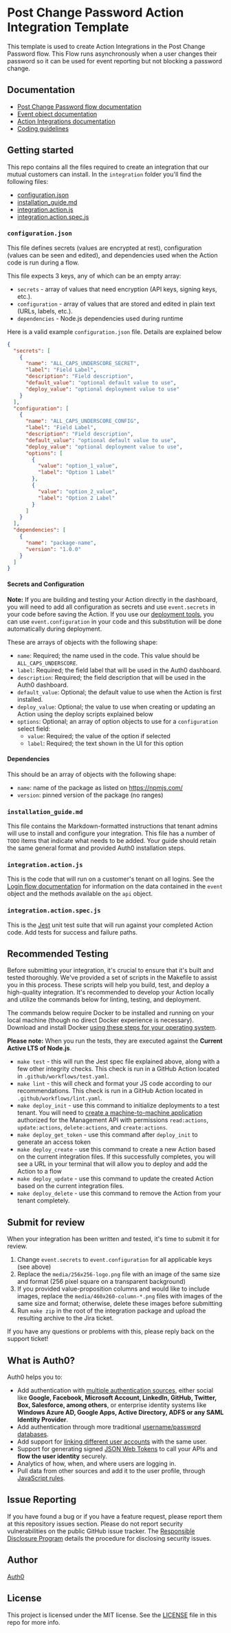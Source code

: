 # Post Change Password Action Integration Template

This template is used to create Action Integrations in the Post Change Password flow. This Flow runs asynchronously when a user changes their password so it can be used for event reporting but not blocking a password change.

## Documentation

- [Post Change Password flow documentation](https://auth0.com/docs/customize/actions/flows-and-triggers/post-change-password-flow)
- [Event object documentation](https://auth0.com/docs/customize/actions/flows-and-triggers/post-change-password-flow/event-object)
- [Action Integrations documentation](https://auth0.com/docs/customize/integrations/marketplace-partners/actions-integrations-for-partners)
- [Coding guidelines](https://auth0.com/docs/customize/actions/action-coding-guidelines)

## Getting started

This repo contains all the files required to create an integration that our mutual customers can install. In the `integration` folder you'll find the following files:

- [configuration.json](#configurationjson)
- [installation_guide.md](#installationguidemd)
- [integration.action.js](#integrationactionjs)
- [integration.action.spec.js](#integrationactionspecjs)

### `configuration.json`

This file defines secrets (values are encrypted at rest), configuration (values can be seen and edited), and dependencies used when the Action code is run during a flow.

This file expects 3 keys, any of which can be an empty array:

- `secrets` - array of values that need encryption (API keys, signing keys, etc.).
- `configuration` - array of values that are stored and edited in plain text (URLs, labels, etc.).
- `dependencies` - Node.js dependencies used during runtime

Here is a valid example `configuration.json` file. Details are explained below

```json
{
  "secrets": [
    {
      "name": "ALL_CAPS_UNDERSCORE_SECRET",
      "label": "Field Label",
      "description": "Field description",
      "default_value": "optional default value to use",
      "deploy_value": "optional deployment value to use"
    }
  ],
  "configuration": [
    {
      "name": "ALL_CAPS_UNDERSCORE_CONFIG",
      "label": "Field Label",
      "description": "Field description",
      "default_value": "optional default value to use",
      "deploy_value": "optional deployment value to use",
      "options": [
        {
          "value": "option_1_value",
          "label": "Option 1 Label"
        },
        {
          "value": "option_2_value",
          "label": "Option 2 Label"
        }
      ]
    }
  ],
  "dependencies": [ 
    {
      "name": "package-name",
      "version": "1.0.0" 
    }
  ]
}
```

#### Secrets and Configuration

**Note:** If you are building and testing your Action directly in the dashboard, you will need to add all configuration as secrets and use `event.secrets` in your code before saving the Action. If you use our [deployment tools](#build-and-test-your-integration), you can use `event.configuration` in your code and this substitution will be done automatically during deployment.

These are arrays of objects with the following shape:

- `name`: Required; the name used in the code. This value should be `ALL_CAPS_UNDERSCORE`.
- `label`: Required; the field label that will be used in the Auth0 dashboard.
- `description`: Required; the field description that will be used in the Auth0 dashboard.
- `default_value`: Optional; the default value to use when the Action is first installed.
- `deploy_value`: Optional; the value to use when creating or updating an Action using the deploy scripts explained below
- `options`: Optional; an array of option objects to use for a `configuration` select field:
    - `value`: Required; the value of the option if selected
    - `label`: Required; the text shown in the UI for this option

#### Dependencies

This should be an array of objects with the following shape:

- `name`: name of the package as listed on https://npmjs.com/
- `version`: pinned version of the package (no ranges)

### `installation_guide.md`

This file contains the Markdown-formatted instructions that tenant admins will use to install and configure your integration. This file has a number of `TODO` items that indicate what needs to be added. Your guide should retain the same general format and provided Auth0 installation steps.

### `integration.action.js`

This is the code that will run on a customer's tenant on all logins. See the [Login flow documentation](https://auth0.com/docs/customize/actions/flows-and-triggers/login-flow) for information on the data contained in the `event` object and the methods available on the `api` object.

### `integration.action.spec.js`

This is the [Jest](https://jestjs.io/docs/using-matchers) unit test suite that will run against your completed Action code. Add tests for success and failure paths.


## Recommended Testing

Before submitting your integration, it's crucial to ensure that it's built and tested thoroughly. We've provided a set of scripts in the Makefile to assist you in this process. These scripts will help you build, test, and deploy a high-quality integration. It's recommended to develop your Action locally and utilize the commands below for linting, testing, and deployment.

The commands below require Docker to be installed and running on your local machine (though no direct Docker experience is necessary). Download and install Docker [using these steps for your operating system](https://docs.docker.com/get-docker/). 

**Please note:** When you run the tests, they are executed against the **Current Active LTS of Node.js**.

* `make test` - this will run the Jest spec file explained above, along with a few other integrity checks. This check is run in a GitHub Action located in `.github/workflows/test.yaml`.
* `make lint` - this will check and format your JS code according to our recommendations. This check is run in a GitHub Action located in `.github/workflows/lint.yaml`.
* `make deploy_init` - use this command to initialize deployments to a test tenant. You will need to [create a machine-to-machine application](https://auth0.com/docs/get-started/auth0-overview/create-applications/machine-to-machine-apps) authorized for the Management API with permissions `read:actions`, `update:actions`, `delete:actions`, and `create:actions`.
* `make deploy_get_token` - use this command after `deploy_init` to generate an access token
* `make deploy_create` - use this command to create a new Action based on the current integration files. If this successfully completes, you will see a URL in your terminal that will allow you to deploy and add the Action to a flow
* `make deploy_update` - use this command to update the created Action based on the current integration files.
* `make deploy_delete` - use this command to remove the Action from your tenant completely.

## Submit for review

When your integration has been written and tested, it's time to submit it for review.

1. Change `event.secrets` to `event.configuration` for all applicable keys (see above)
1. Replace the `media/256x256-logo.png` file with an image of the same size and format (256 pixel square on a transparent background)
1. If you provided value-proposition columns and would like to include images, replace the `media/460x260-column-*.png` files with images of the same size and format; otherwise, delete these images before submitting
1. Run `make zip` in the root of the integration package and upload the resulting archive to the Jira ticket.

If you have any questions or problems with this, please reply back on the support ticket!

## What is Auth0?

Auth0 helps you to:

* Add authentication with [multiple authentication sources](https://auth0.com/docs/identityproviders), either social like **Google, Facebook, Microsoft Account, LinkedIn, GitHub, Twitter, Box, Salesforce, among others**, or enterprise identity systems like **Windows Azure AD, Google Apps, Active Directory, ADFS or any SAML Identity Provider**.
* Add authentication through more traditional [username/password databases](https://auth0.com/docs/connections/database/custom-db).
* Add support for [linking different user accounts](https://auth0.com/docs/link-accounts) with the same user.
* Support for generating signed [JSON Web Tokens](https://auth0.com/docs/jwt) to call your APIs and **flow the user identity** securely.
* Analytics of how, when, and where users are logging in.
* Pull data from other sources and add it to the user profile, through [JavaScript rules](https://auth0.com/docs/rules/current).

## Issue Reporting

If you have found a bug or if you have a feature request, please report them at this repository issues section. Please do not report security vulnerabilities on the public GitHub issue tracker. The [Responsible Disclosure Program](https://auth0.com/whitehat) details the procedure for disclosing security issues.

## Author

[Auth0](https://auth0.com)

## License

This project is licensed under the MIT license. See the [LICENSE](LICENSE) file in this repo for more info.
